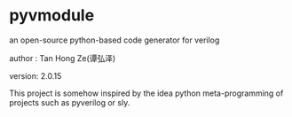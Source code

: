 # pyvmodule
an open-source python-based code generator for verilog

author : Tan Hong Ze(谭弘泽)

version: 2.0.15

This project is somehow inspired by the idea python meta-programming of projects such as pyverilog or sly.
